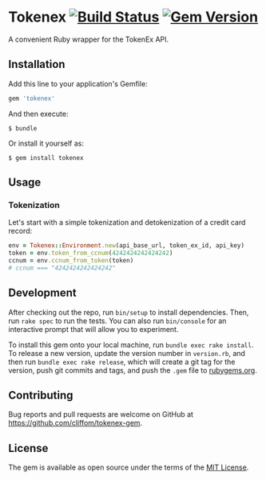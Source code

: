 # Tokenex [![Build Status](https://travis-ci.org/cliffom/tokenex-gem.svg?branch=master)](https://travis-ci.org/cliffom/tokenex-gem) [![Gem Version](https://badge.fury.io/rb/tokenex.svg)](https://badge.fury.io/rb/tokenex)

A convenient Ruby wrapper for the TokenEx API.

## Installation

Add this line to your application's Gemfile:

```ruby
gem 'tokenex'
```

And then execute:

    $ bundle

Or install it yourself as:

    $ gem install tokenex

## Usage

### Tokenization

Let's start with a simple tokenization and detokenization of a credit card record:

```ruby
env = Tokenex::Environment.new(api_base_url, token_ex_id, api_key)
token = env.token_from_ccnum(4242424242424242)
ccnum = env.ccnum_from_token(token)
# ccnum === "4242424242424242"
```

## Development

After checking out the repo, run `bin/setup` to install dependencies. Then, run `rake spec` to run the tests. You can also run `bin/console` for an interactive prompt that will allow you to experiment.

To install this gem onto your local machine, run `bundle exec rake install`. To release a new version, update the version number in `version.rb`, and then run `bundle exec rake release`, which will create a git tag for the version, push git commits and tags, and push the `.gem` file to [rubygems.org](https://rubygems.org).

## Contributing

Bug reports and pull requests are welcome on GitHub at https://github.com/cliffom/tokenex-gem.


## License

The gem is available as open source under the terms of the [MIT License](http://opensource.org/licenses/MIT).

